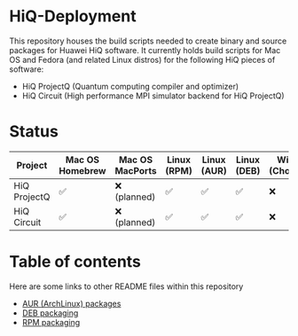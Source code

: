 # HiQ-Deployment

This repository houses the build scripts needed to create binary and source packages for Huawei HiQ software. It
currently holds build scripts for Mac OS and Fedora (and related Linux distros) for the following HiQ pieces of
software:

- HiQ ProjectQ (Quantum computing compiler and optimizer)
- HiQ Circuit (High performance MPI simulator backend for HiQ ProjectQ)


# Status

| Project      | Mac OS Homebrew | Mac OS MacPorts | Linux (RPM) | Linux (AUR) | Linux (DEB) | Windows (Chocolatey) |
|--------------|-----------------|-----------------|-------------|-------------|-------------|----------------------|
| HiQ ProjectQ | ✅              | ❌ (planned)    | ✅          | ✅          | ✅          | ❌                   |
| HiQ Circuit  | ✅              | ❌ (planned)    | ✅          | ✅          | ✅          | ❌                   |

# Table of contents

Here are some links to other README files within this repository

  - [AUR (ArchLinux) packages](aur/README.md)
  - [DEB packaging](deb/README.md)
  - [RPM packaging](rpm/README.md)

